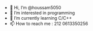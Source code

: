 - 👋 Hi, I’m @houssam5050
- 👀 I’m interested in programming
- 🌱 I’m currently learning C/C++
- 📫 How to reach me : 212 0613350256
